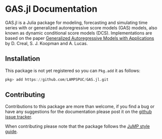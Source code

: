 # GAS.jl Documentation

GAS.jl is a Julia package for modeling, forecasting and simulating time series with or generalized autoregressive score models (GAS) models, also known as dynamic conditional score models (DCS). Implementations are based on the paper [Generalized Autoregressive Models with Applications](http://dx.doi.org/10.1002/jae.1279) by D. Creal, S. J. Koopman and A. Lucas.

## Installation

This package is not yet registered so you can `Pkg.add` it as follows:
```julia
pkg> add https://github.com/LAMPSPUC/GAS.jl.git
```

## Contributing

Contributions to this package are more than welcome, if you find a bug or have any suggestions for the documentation please post it on the [github issue tracker](https://github.com/LAMPSPUC/GAS.jl/issues).

When contributing please note that the package follows the [JuMP style guide](https://www.juliaopt.org/JuMP.jl/stable/style/).